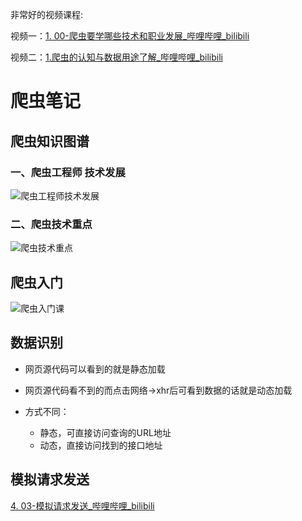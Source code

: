 非常好的视频课程:

视频一：[1. 00-爬虫要学哪些技术和职业发展_哔哩哔哩_bilibili](https://www.bilibili.com/video/BV13W4y187sQ?p=1&vd_source=1e325091774aa31c4dcd65d8667c69de)

视频二：[1.爬虫的认知与数据用途了解_哔哩哔哩_bilibili](https://www.bilibili.com/video/BV1yx4y1K7jF?p=1&vd_source=1e325091774aa31c4dcd65d8667c69de)

# 爬虫笔记

## 爬虫知识图谱

### 一、爬虫工程师 技术发展

![爬虫工程师技术发展](D:\Note\爬虫\图片\爬虫工程师技术发展.png)

### 二、爬虫技术重点

![爬虫技术重点](D:\Note\爬虫\图片\爬虫技术重点.png)



## 爬虫入门

![爬虫入门课](D:\Note\爬虫\图片\爬虫入门课.png)

## 数据识别

+ 网页源代码可以看到的就是静态加载

+ 网页源代码看不到的而点击网络->xhr后可看到数据的话就是动态加载

+ 方式不同：
  + 静态，可直接访问查询的URL地址 
  + 动态，直接访问找到的接口地址

## 模拟请求发送

[4. 03-模拟请求发送_哔哩哔哩_bilibili](https://www.bilibili.com/video/BV13W4y187sQ?p=4&vd_source=1e325091774aa31c4dcd65d8667c69de)
